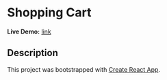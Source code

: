 # Shopping Cart

**Live Demo:** [link](link)

## Description

This project was bootstrapped with [Create React App](https://github.com/facebook/create-react-app).

